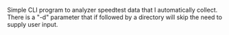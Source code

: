 Simple CLI program to analyzer speedtest data that I automatically collect.
There is a "-d" parameter that if followed by a directory will skip the need to supply user input.
